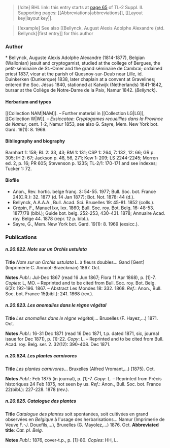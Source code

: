 > [!cite] BHL link: this entry starts at [page 65](https://www.biodiversitylibrary.org/item/103859#page/75/mode/1up) of TL-2 Suppl. II.
> Supporting pages: [[Abbreviations|abbreviations]], [[Layout key|layout key]].

> [!example] See also [[Bellynck, August Alexis Adolphe Alexandre {std. Bellynck}|first entry]] for this author

### Author

\* Bellynck, Auguste Alexis Adolphe Alexandre (1814-1877), Belgian (Wallonian) jesuit and cryptogamist, studied at the college of Bergues, the petit-séminaire de St.-Omer and the grand séminaire de Cambrai; ordained priest 1837, vicar at the parish of Quesnoy-sur-Deub near Lille, id. Duinkerken (Dunkerque) 1838, later chaplain at a convent at Gravelines; entered the Soc. Jésus 1840, stationed at Katwijk (Netherlands) 1841-1842, bursar at the Collège de Notre-Dame de la Paix, Namur 1842. (*Bellynck*).

#### Herbarium and types

[[Collection NAM|NAM]]. – Further material in [[Collection LG|LG]], [[Collection W|W]]. – *Exsiccatae*: *Cryptogames recueillies dans la Province de Namur*, cent. 1-2, Namur 1853, see also G. Sayre, Mem. New York bot. Gard. 19(1): 8. 1969.

#### Bibliography and biography

Barnhart 1: 158; BL 2: 33, 43; BM 1: 131; CSP 1: 264, 7: 132, 12: 66; GR p. 305; IH 2: 67; Jackson p. 48, 56, 271; Kew 1: 209; LS 2244-2245; Morren ed. 2, p. 16; PR 605; Stevenson p. 1235; TL-2/1: 170-171 and see indexes; Tucker 1: 72.

#### Biofile

- Anon., Rev. hortic. belge franç. 3: 54-55. 1977; Bull. Soc. bot. France 24(C.R.): 32. 1877 (d. 14 Jan 1877); Bot. Not. 1878: 44 (d.).
- Bellynck, A.A.A.A., Bull. Acad. Sci. Bruxelles 19: 45-81. 1852 (colls.).
- Crépin, F., Manuel lxv, lxx. 1860; Bull. Soc. roy. Bot. Belg. 16: 48-53. 1877/78 (bibl.); Guide bot. belg. 252-253, 430-431. 1878; Annuaire Acad. roy. Belge 44. 1878 (repr. 12 p. bibl.).
- Sayre, G., Mem. New York bot. Gard. 19(1): 8. 1969 (exsicc.).

### Publications

##### n.20.822. Note sur un Orchis ustulata

**Title**
*Note sur un Orchis ustulata* L. à fleurs doubles... Gand \[Gent\] (Imprimerie C. Annoot-Braeckman) 1867. Oct.

**Notes**
*Publ*.: Jul-Dec 1867 (read 16 Jun 1867; Flora 11 Apr 1868), p. \[1\]-7. *Copies*: L, MO. – Reprinted and to be cited from Bull. Soc. roy. Bot. Belg. 6(2): 192-196. 1867. – Abstract Les Mondes 18: 332. 1868.
*Ref*.: Anon., Bull. Soc. bot. France 15(bibl.): 241. 1868 (rev.).

##### n.20.823. Les anomalies dans le règne végétal

**Title**
*Les anomalies dans le règne végétal*;... Bruxelles (F. Hayez,...) 1871. Oct.

**Notes**
*Publ*.: 16-31 Dec 1871 (read 16 Dec 1871, t.p. dated 1871, sic, journal issue for Dec 1871), p. \[1\]-22. *Copy*: L. – Reprinted and to be cited from Bull. Acad. roy. Belg. ser. 2. 32(12): 390-408. Dec 1871.

##### n.20.824. Les plantes carnivores

**Title**
*Les plantes carnivores*... Bruxelles (Alfred Vromant,...) \[1875). Oct.

**Notes**
*Publ*.: Feb 1875 (in journal), p. \[1\]-7. *Copy*: L. – Reprinted from Précis historiques 24 Feb 1875, not seen by us.
*Ref*.: Anon., Bull. Soc. bot. France 22(bibl.): 227-228. 1878 (rev.).

##### n.20.825. Catalogue des plantes

**Title**
*Catalogue des plantes* soit spontanées, soit cultivées en grand observées en *Belgique* à l'usage des herbarisations... Namur (Imprimerie de Veuve F.-J. Douxfils,...), Bruxelles (G. Mayolez,...) 1876. Oct.
**Abbreviated title**: *Cat. pl. Belg.*

**Notes**
*Publ*.: 1876, cover-t.p., p. \[1\]-80. *Copies*: HH, L.

